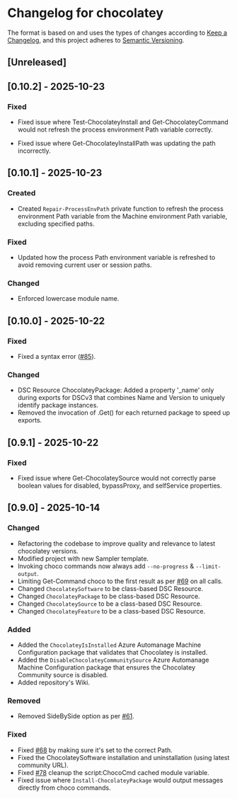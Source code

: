 # Changelog for chocolatey

The format is based on and uses the types of changes according to [Keep a Changelog](https://keepachangelog.com/en/1.0.0/),
and this project adheres to [Semantic Versioning](https://semver.org/spec/v2.0.0.html).

## [Unreleased]

## [0.10.2] - 2025-10-23

### Fixed

- Fixed issue where Test-ChocolateyInstall and Get-ChocolateyCommand would not
  refresh the process environment Path variable correctly.

- Fixed issue where Get-ChocolateyInstallPath was updating the path incorrectly.

## [0.10.1] - 2025-10-23

### Created

- Created `Repair-ProcessEnvPath` private function to refresh the process
  environment Path variable from the Machine environment Path variable,
  excluding specified paths.

### Fixed

- Updated how the process Path environment variable is refreshed to avoid
  removing current user or session paths.

### Changed

- Enforced lowercase module name.

## [0.10.0] - 2025-10-22

### Fixed

- Fixed a syntax error ([#85](https://github.com/chocolatey-community/Chocolatey-Module/issues/85)).

### Changed

- DSC Resource ChocolateyPackage: Added a property '_name' only during exports
for DSCv3 that combines Name and Version to uniquely identify package instances.
- Removed the invocation of .Get() for each returned package to speed up exports.

## [0.9.1] - 2025-10-22

### Fixed

- Fixed issue where Get-ChocolateySource would not correctly parse boolean values
  for disabled, bypassProxy, and selfService properties.

## [0.9.0] - 2025-10-14

### Changed

- Refactoring the codebase to improve quality and relevance to latest chocolatey versions.
- Modified project with new Sampler template.
- Invoking choco commands now always add `--no-progress` & `--limit-output`.
- Limiting Get-Command choco to the first result as per [#69](https://github.com/chocolatey-community/Chocolatey/issues/69) on all calls.
- Changed `ChocolateySoftware` to be class-based DSC Resource.
- Changed `ChocolateyPackage` to be class-based DSC Resource.
- Changed `ChocolateySource` to be a class-based DSC Resource.
- Changed `ChocolateyFeature` to be a class-based DSC Resource.

### Added

- Added the `ChocolateyIsInstalled` Azure Automanage Machine Configuration package that validates that Chocolatey is installed.
- Added the `DisableChocolateyCommunitySource` Azure Automanage Machine Configuration package that ensures the Chocolatey Community source is disabled.
- Added repository's Wiki.

### Removed

- Removed SideBySide option as per [#61](https://github.com/chocolatey-community/Chocolatey/issues/61).

### Fixed

- Fixed [#68](https://github.com/chocolatey-community/Chocolatey/issues/68) by
  making sure it's set to the correct Path.  
- Fixed the ChocolateySoftware installation and uninstallation
  (using latest community URL).
- Fixed [#78](https://github.com/chocolatey-community/Chocolatey/issues/78)
  cleanup the script:ChocoCmd cached module variable.
- Fixed issue where `Install-ChocolateyPackage` would output messages directly
  from choco commands.
